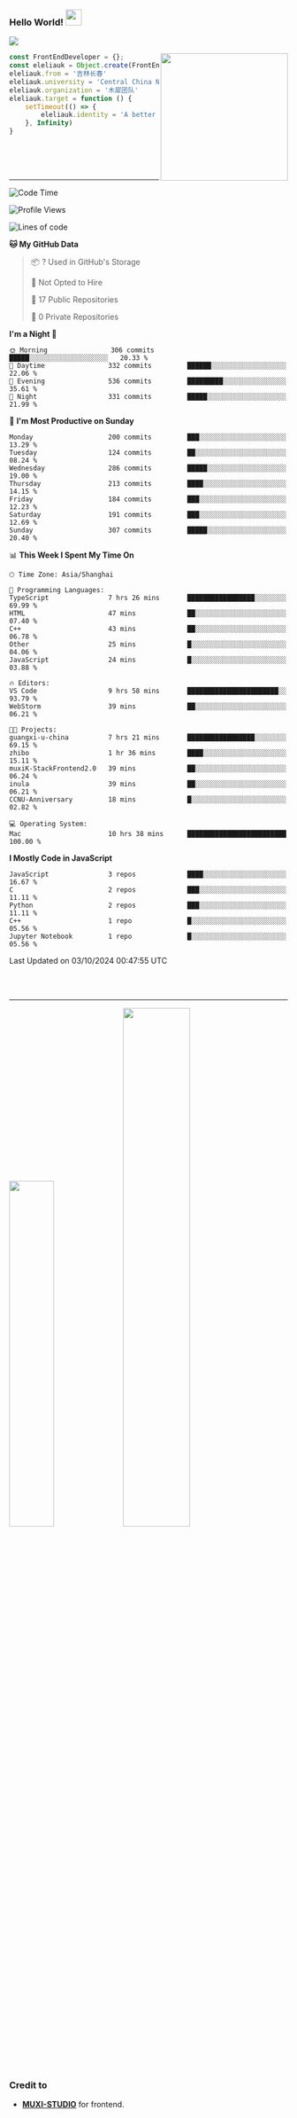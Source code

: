 ### Hello World!  <img src="https://github.com/sciencepal/sciencepal/blob/master/assets/Hi.gif" width="29px">
  ![](https://komarev.com/ghpvc/?username=eleliauk&label=Profile%20Visits&color=blue&style=for-the-badge)
</em></p>
<img align='right' src="https://media.giphy.com/media/M9gbBd9nbDrOTu1Mqx/giphy.gif" width="230">
```js
const FrontEndDeveloper = {};
const eleliauk = Object.create(FrontEndDeveloper)
eleliauk.from = '吉林长春'
eleliauk.university = 'Central China Normal University'
eleliauk.organization = '木犀团队'
eleliauk.target = function () {
    setTimeout(() => {
        eleliauk.identity = 'A better front-end engineer'
    }, Infinity)
}
```
<br/>
<br/>
<br/>

---



<!--START_SECTION:waka-->
![Code Time](http://img.shields.io/badge/Code%20Time-90%20hrs%2017%20mins-blue)

![Profile Views](http://img.shields.io/badge/Profile%20Views-11-blue)

![Lines of code](https://img.shields.io/badge/From%20Hello%20World%20I%27ve%20Written-4.3%20million%20lines%20of%20code-blue)

**🐱 My GitHub Data** 

> 📦 ? Used in GitHub's Storage 
 > 
> 🚫 Not Opted to Hire
 > 
> 📜 17 Public Repositories 
 > 
> 🔑 0 Private Repositories 
 > 
**I'm a Night 🦉** 

```text
🌞 Morning                306 commits         █████░░░░░░░░░░░░░░░░░░░░   20.33 % 
🌆 Daytime                332 commits         ██████░░░░░░░░░░░░░░░░░░░   22.06 % 
🌃 Evening                536 commits         █████████░░░░░░░░░░░░░░░░   35.61 % 
🌙 Night                  331 commits         █████░░░░░░░░░░░░░░░░░░░░   21.99 % 
```
📅 **I'm Most Productive on Sunday** 

```text
Monday                   200 commits         ███░░░░░░░░░░░░░░░░░░░░░░   13.29 % 
Tuesday                  124 commits         ██░░░░░░░░░░░░░░░░░░░░░░░   08.24 % 
Wednesday                286 commits         █████░░░░░░░░░░░░░░░░░░░░   19.00 % 
Thursday                 213 commits         ████░░░░░░░░░░░░░░░░░░░░░   14.15 % 
Friday                   184 commits         ███░░░░░░░░░░░░░░░░░░░░░░   12.23 % 
Saturday                 191 commits         ███░░░░░░░░░░░░░░░░░░░░░░   12.69 % 
Sunday                   307 commits         █████░░░░░░░░░░░░░░░░░░░░   20.40 % 
```


📊 **This Week I Spent My Time On** 

```text
🕑︎ Time Zone: Asia/Shanghai

💬 Programming Languages: 
TypeScript               7 hrs 26 mins       █████████████████░░░░░░░░   69.99 % 
HTML                     47 mins             ██░░░░░░░░░░░░░░░░░░░░░░░   07.40 % 
C++                      43 mins             ██░░░░░░░░░░░░░░░░░░░░░░░   06.78 % 
Other                    25 mins             █░░░░░░░░░░░░░░░░░░░░░░░░   04.06 % 
JavaScript               24 mins             █░░░░░░░░░░░░░░░░░░░░░░░░   03.88 % 

🔥 Editors: 
VS Code                  9 hrs 58 mins       ███████████████████████░░   93.79 % 
WebStorm                 39 mins             ██░░░░░░░░░░░░░░░░░░░░░░░   06.21 % 

🐱‍💻 Projects: 
guangxi-u-china          7 hrs 21 mins       █████████████████░░░░░░░░   69.15 % 
zhibo                    1 hr 36 mins        ████░░░░░░░░░░░░░░░░░░░░░   15.11 % 
muxiK-StackFrontend2.0   39 mins             ██░░░░░░░░░░░░░░░░░░░░░░░   06.24 % 
inula                    39 mins             ██░░░░░░░░░░░░░░░░░░░░░░░   06.21 % 
CCNU-Anniversary         18 mins             █░░░░░░░░░░░░░░░░░░░░░░░░   02.82 % 

💻 Operating System: 
Mac                      10 hrs 38 mins      █████████████████████████   100.00 % 
```

**I Mostly Code in JavaScript** 

```text
JavaScript               3 repos             ████░░░░░░░░░░░░░░░░░░░░░   16.67 % 
C                        2 repos             ███░░░░░░░░░░░░░░░░░░░░░░   11.11 % 
Python                   2 repos             ███░░░░░░░░░░░░░░░░░░░░░░   11.11 % 
C++                      1 repo              █░░░░░░░░░░░░░░░░░░░░░░░░   05.56 % 
Jupyter Notebook         1 repo              █░░░░░░░░░░░░░░░░░░░░░░░░   05.56 % 
```




 Last Updated on 03/10/2024 00:47:55 UTC
<!--END_SECTION:waka-->
<br/>

<br/>

---
<div>
  <img width="40%" src="https://github-readme-stats.vercel.app/api/top-langs/?username=eleliauk&layout=compact">
  <img width="49%" src="https://github-readme-stats.vercel.app/api?username=eleliauk&show_icons=true&include_all_commits=true&count_private=true"/>
</div>

<!-- Credit -->
### Credit to 
- [**MUXI-STUDIO**](https://muxi-tech.xyz/) for frontend. 

<!---
eleliauk/eleliauk is a ✨ special ✨ repository because its `README.md` (this file) appears on your GitHub profile.
You can click the Preview link to take a look at your changes.
--->

